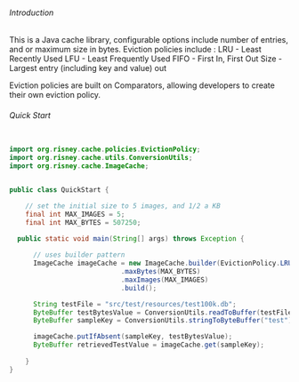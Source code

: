 ###### Introduction
This is a Java cache library, configurable options include number of entries, and or maximum size in bytes.
Eviction policies include :
	LRU - Least Recently Used
	LFU - Least Frequently Used
	FIFO - First In, First Out
	Size - Largest entry (including key and value) out

Eviction policies are built on Comparators, allowing developers to create their own eviction policy.	

###### Quick Start

``` java

import org.risney.cache.policies.EvictionPolicy;
import org.risney.cache.utils.ConversionUtils;
import org.risney.cache.ImageCache;


public class QuickStart {

    // set the initial size to 5 images, and 1/2 a KB  
    final int MAX_IMAGES = 5;
    final int MAX_BYTES = 507250;

  public static void main(String[] args) throws Exception {
      
      // uses builder pattern
      ImageCache imageCache = new ImageCache.builder(EvictionPolicy.LRU)
				            .maxBytes(MAX_BYTES)
				            .maxImages(MAX_IMAGES)
				            .build();

      String testFile = "src/test/resources/test100k.db";
      ByteBuffer testBytesValue = ConversionUtils.readToBuffer(testFile);
      ByteBuffer sampleKey = ConversionUtils.stringToByteBuffer("test");

      imageCache.putIfAbsent(sampleKey, testBytesValue);
      ByteBuffer retrievedTestValue = imageCache.get(sampleKey);                                      
        
    }
}
```
